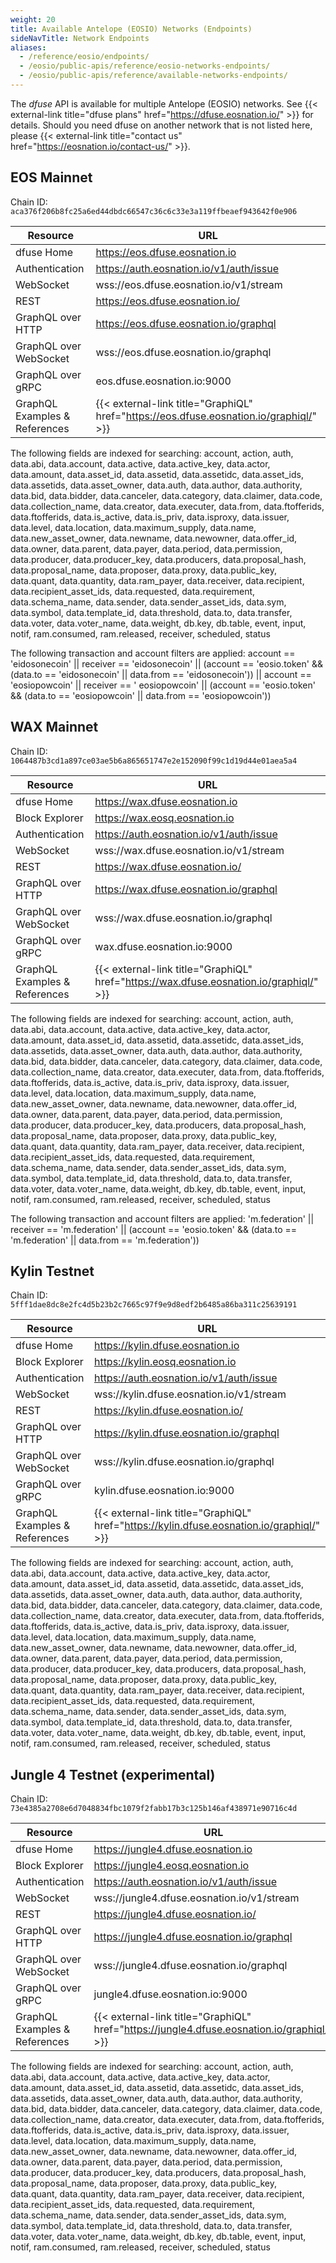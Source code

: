 ```yaml
---
weight: 20
title: Available Antelope (EOSIO) Networks (Endpoints)
sideNavTitle: Network Endpoints
aliases:
  - /reference/eosio/endpoints/
  - /eosio/public-apis/reference/eosio-networks-endpoints/
  - /eosio/public-apis/reference/available-networks-endpoints/
---
```


The _dfuse_ API is available for multiple Antelope (EOSIO) networks. See {{< external-link title="dfuse plans" href="https://dfuse.eosnation.io/" >}} for details. Should you need dfuse on another network that is not listed here, please {{< external-link title="contact us" href="https://eosnation.io/contact-us/" >}}.

## EOS Mainnet

Chain ID: `aca376f206b8fc25a6ed44dbdc66547c36c6c33e3a119ffbeaef943642f0e906`

| Resource       | URL                                                                                                                             |
| -------------- | ------------------------------------------------------------------------------------------------------------------------------- |
| dfuse Home     | https://eos.dfuse.eosnation.io                                                                                                  |
| Authentication | https://auth.eosnation.io/v1/auth/issue                                                                                         |
| WebSocket      | wss://eos.dfuse.eosnation.io/v1/stream                                                                                          |
| REST           | https://eos.dfuse.eosnation.io/                                                                                                 |
| GraphQL over HTTP | https://eos.dfuse.eosnation.io/graphql                                                                                       |
| GraphQL over WebSocket | wss://eos.dfuse.eosnation.io/graphql                                                                                    |
| GraphQL over gRPC | eos.dfuse.eosnation.io:9000                                                                                                  |
| GraphQL Examples & References | {{< external-link title="GraphiQL" href="https://eos.dfuse.eosnation.io/graphiql/" >}}                           |

The following fields are indexed for searching: account, action, auth, data.abi, data.account, data.active, data.active_key, data.actor, data.amount, data.asset_id, data.assetid, data.assetidc, data.asset_ids, data.assetids, data.asset_owner, data.auth, data.author, data.authority, data.bid, data.bidder, data.canceler, data.category, data.claimer, data.code, data.collection_name, data.creator, data.executer, data.from, data.ftofferids, data.ftofferids, data.is_active, data.is_priv, data.isproxy, data.issuer, data.level, data.location, data.maximum_supply, data.name, data.new_asset_owner, data.newname, data.newowner, data.offer_id, data.owner, data.parent, data.payer, data.period, data.permission, data.producer, data.producer_key, data.producers, data.proposal_hash, data.proposal_name, data.proposer, data.proxy, data.public_key, data.quant, data.quantity, data.ram_payer, data.receiver, data.recipient, data.recipient_asset_ids, data.requested, data.requirement, data.schema_name, data.sender, data.sender_asset_ids, data.sym, data.symbol, data.template_id, data.threshold, data.to, data.transfer, data.voter, data.voter_name, data.weight, db.key, db.table, event, input, notif, ram.consumed, ram.released, receiver, scheduled, status

The following transaction and account filters are applied: account == 'eidosonecoin' || receiver == 'eidosonecoin' || (account == 'eosio.token' && (data.to == 'eidosonecoin' || data.from == 'eidosonecoin')) || account == 'eosiopowcoin' || receiver == '
eosiopowcoin' || (account == 'eosio.token' && (data.to == 'eosiopowcoin' || data.from == 'eosiopowcoin'))

## WAX Mainnet

Chain ID: `1064487b3cd1a897ce03ae5b6a865651747e2e152090f99c1d19d44e01aea5a4`

| Resource       | URL                                                                                                                             |
| -------------- | ------------------------------------------------------------------------------------------------------------------------------- |
| dfuse Home     | https://wax.dfuse.eosnation.io                                                                                                  |
| Block Explorer | https://wax.eosq.eosnation.io                                                                                                   |
| Authentication | https://auth.eosnation.io/v1/auth/issue                                                                                         |
| WebSocket      | wss://wax.dfuse.eosnation.io/v1/stream                                                                                          |
| REST           | https://wax.dfuse.eosnation.io/                                                                                                 |
| GraphQL over HTTP | https://wax.dfuse.eosnation.io/graphql                                                                                       |
| GraphQL over WebSocket | wss://wax.dfuse.eosnation.io/graphql                                                                                    |
| GraphQL over gRPC | wax.dfuse.eosnation.io:9000                                                                                                  |
| GraphQL Examples & References | {{< external-link title="GraphiQL" href="https://wax.dfuse.eosnation.io/graphiql/" >}}                           |

The following fields are indexed for searching: account, action, auth, data.abi, data.account, data.active, data.active_key, data.actor, data.amount, data.asset_id, data.assetid, data.assetidc, data.asset_ids, data.assetids, data.asset_owner, data.auth, data.author, data.authority, data.bid, data.bidder, data.canceler, data.category, data.claimer, data.code, data.collection_name, data.creator, data.executer, data.from, data.ftofferids, data.ftofferids, data.is_active, data.is_priv, data.isproxy, data.issuer, data.level, data.location, data.maximum_supply, data.name, data.new_asset_owner, data.newname, data.newowner, data.offer_id, data.owner, data.parent, data.payer, data.period, data.permission, data.producer, data.producer_key, data.producers, data.proposal_hash, data.proposal_name, data.proposer, data.proxy, data.public_key, data.quant, data.quantity, data.ram_payer, data.receiver, data.recipient, data.recipient_asset_ids, data.requested, data.requirement, data.schema_name, data.sender, data.sender_asset_ids, data.sym, data.symbol, data.template_id, data.threshold, data.to, data.transfer, data.voter, data.voter_name, data.weight, db.key, db.table, event, input, notif, ram.consumed, ram.released, receiver, scheduled, status

The following transaction and account filters are applied: 'm.federation' || receiver == 'm.federation' || (account == 'eosio.token' && (data.to == 'm.federation' || data.from == 'm.federation'))

## Kylin Testnet

Chain ID: `5fff1dae8dc8e2fc4d5b23b2c7665c97f9e9d8edf2b6485a86ba311c25639191`

| Resource       | URL                                                                                                                             |
| -------------- | ------------------------------------------------------------------------------------------------------------------------------- |
| dfuse Home     | https://kylin.dfuse.eosnation.io                                                                                                |
| Block Explorer | https://kylin.eosq.eosnation.io                                                                                                 |
| Authentication | https://auth.eosnation.io/v1/auth/issue                                                                                         |
| WebSocket      | wss://kylin.dfuse.eosnation.io/v1/stream                                                                                        |
| REST           | https://kylin.dfuse.eosnation.io/                                                                                               |
| GraphQL over HTTP | https://kylin.dfuse.eosnation.io/graphql                                                                                     |
| GraphQL over WebSocket | wss://kylin.dfuse.eosnation.io/graphql                                                                                  |
| GraphQL over gRPC | kylin.dfuse.eosnation.io:9000                                                                                                |
| GraphQL Examples & References | {{< external-link title="GraphiQL" href="https://kylin.dfuse.eosnation.io/graphiql/" >}}                         |

The following fields are indexed for searching: account, action, auth, data.abi, data.account, data.active, data.active_key, data.actor, data.amount, data.asset_id, data.assetid, data.assetidc, data.asset_ids, data.assetids, data.asset_owner, data.auth, data.author, data.authority, data.bid, data.bidder, data.canceler, data.category, data.claimer, data.code, data.collection_name, data.creator, data.executer, data.from, data.ftofferids, data.ftofferids, data.is_active, data.is_priv, data.isproxy, data.issuer, data.level, data.location, data.maximum_supply, data.name, data.new_asset_owner, data.newname, data.newowner, data.offer_id, data.owner, data.parent, data.payer, data.period, data.permission, data.producer, data.producer_key, data.producers, data.proposal_hash, data.proposal_name, data.proposer, data.proxy, data.public_key, data.quant, data.quantity, data.ram_payer, data.receiver, data.recipient, data.recipient_asset_ids, data.requested, data.requirement, data.schema_name, data.sender, data.sender_asset_ids, data.sym, data.symbol, data.template_id, data.threshold, data.to, data.transfer, data.voter, data.voter_name, data.weight, db.key, db.table, event, input, notif, ram.consumed, ram.released, receiver, scheduled, status

## Jungle 4 Testnet (experimental)

Chain ID: `73e4385a2708e6d7048834fbc1079f2fabb17b3c125b146af438971e90716c4d`

| Resource       | URL                                                                                                                             |
| -------------- | ------------------------------------------------------------------------------------------------------------------------------- |
| dfuse Home     | https://jungle4.dfuse.eosnation.io                                                                                              |
| Block Explorer | https://jungle4.eosq.eosnation.io                                                                                               |
| Authentication | https://auth.eosnation.io/v1/auth/issue                                                                                         |
| WebSocket      | wss://jungle4.dfuse.eosnation.io/v1/stream                                                                                      |
| REST           | https://jungle4.dfuse.eosnation.io/                                                                                             |
| GraphQL over HTTP | https://jungle4.dfuse.eosnation.io/graphql                                                                                   |
| GraphQL over WebSocket | wss://jungle4.dfuse.eosnation.io/graphql                                                                                |
| GraphQL over gRPC | jungle4.dfuse.eosnation.io:9000                                                                                              |
| GraphQL Examples & References | {{< external-link title="GraphiQL" href="https://jungle4.dfuse.eosnation.io/graphiql/" >}}                       |

The following fields are indexed for searching: account, action, auth, data.abi, data.account, data.active, data.active_key, data.actor, data.amount, data.asset_id, data.assetid, data.assetidc, data.asset_ids, data.assetids, data.asset_owner, data.auth, data.author, data.authority, data.bid, data.bidder, data.canceler, data.category, data.claimer, data.code, data.collection_name, data.creator, data.executer, data.from, data.ftofferids, data.ftofferids, data.is_active, data.is_priv, data.isproxy, data.issuer, data.level, data.location, data.maximum_supply, data.name, data.new_asset_owner, data.newname, data.newowner, data.offer_id, data.owner, data.parent, data.payer, data.period, data.permission, data.producer, data.producer_key, data.producers, data.proposal_hash, data.proposal_name, data.proposer, data.proxy, data.public_key, data.quant, data.quantity, data.ram_payer, data.receiver, data.recipient, data.recipient_asset_ids, data.requested, data.requirement, data.schema_name, data.sender, data.sender_asset_ids, data.sym, data.symbol, data.template_id, data.threshold, data.to, data.transfer, data.voter, data.voter_name, data.weight, db.key, db.table, event, input, notif, ram.consumed, ram.released, receiver, scheduled, status
